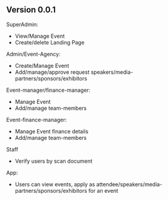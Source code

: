  ## Version 0.0.1
 SuperAdmin:
 * View/Manage Event
 * Create/delete Landing Page

 Admin/Event-Agency:
 * Create/Manage Event
 * Add/manage/approve request speakers/media-partners/sponsors/exhibitors

 Event-manager/finance-manager:
 * Manage Event
 * Add/manage team-members

 Event-finance-manager:
 * Manage Event finance details
 * Add/manage team-members

 Staff
 * Verify users by scan document
 
 App:
 * Users can view events, apply as attendee/speakers/media-partners/sponsors/exhibitors for an event
